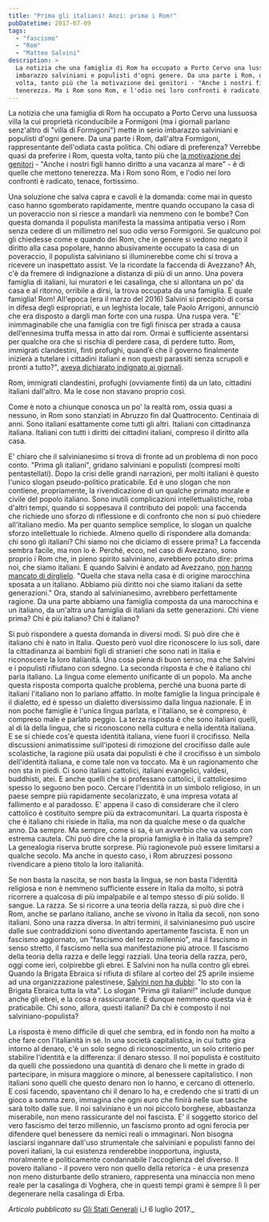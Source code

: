```yaml
---
title: "Prima gli italiani! Anzi: prima i Rom!"
pubDatetime: 2017-07-09
tags: 
  - "fascismo"
  - "Rom"
  - "Matteo Salvini"
description: >
  La notizia che una famiglia di Rom ha occupato a Porto Cervo una lussuosa villa la cui proprietà riconducibile a Formigoni (ma i giornali parlano senz'altro di "villa di Formigoni") mette in serio 
  imbarazzo salviniani e populisti d'ogni genere. Da una parte i Rom, dall'altra Formigoni, rappresentante dell'odiata casta politica. Chi odiare di preferenza? Verrebbe quasi da preferire i Rom, questa 
  volta, tanto più che la motivazione dei genitori - "Anche i nostri figli hanno diritto a una vacanza al mare" - è di quelle che mettono 
  tenerezza. Ma i Rom sono Rom, e l'odio nei loro confronti è radicato, tenace, fortissimo. 
---
```


La notizia che una famiglia di Rom ha occupato a Porto Cervo una lussuosa villa la cui proprietà riconducibile a Formigoni (ma i giornali parlano senz'altro di "villa di Formigoni") mette in serio imbarazzo salviniani e populisti d'ogni genere. Da una parte i Rom, dall'altra Formigoni, rappresentante dell'odiata casta politica. Chi odiare di preferenza? Verrebbe quasi da preferire i Rom, questa volta, tanto più che [la motivazione dei genitori](http://www.milanotoday.it/politica/rom-formigoni.html) - "Anche i nostri figli hanno diritto a una vacanza al mare" - è di quelle che mettono tenerezza. Ma i Rom sono Rom, e l'odio nei loro confronti è radicato, tenace, fortissimo.  

Una soluzione che salva capra e cavoli è la domanda: come mai in questo caso hanno sgomberato rapidamente, mentre quando occupano la casa di un poveraccio non si riesce a mandarli via nemmeno con le bombe? Con questa domanda il populista manifesta la massima antipatia verso i Rom senza cedere di un millimetro nel suo odio verso Formigoni. Se qualcuno poi gli chiedesse come e quando dei Rom, che in genere si vedono negato il diritto alla casa popolare, hanno abusivamente occupato la casa di un poveraccio, il populista salviniano si illuminerebbe come chi si trova a ricevere un inaspettato assist. Ve la ricordate la faccenda di Avezzano? Ah, c'è da fremere di indignazione a distanza di più di un anno. Una povera famiglia di italiani, lui muratori e lei casalinga, che si allontana un po' da casa e al ritorno, orribile a dirsi, la trova occupata da una famiglia. E quale famiglia! Rom! All'epoca (era il marzo del 2016) Salvini si precipitò di corsa in difesa degli espropriati, e un leghista locale, tale Paolo Arrigoni, annunciò che era disposto a dargli man forte con una ruspa. Una ruspa vera. "E’ inimmaginabile che una famiglia con tre figli finisca per strada a causa dell’ennesima truffa messa in atto dai rom. Ormai è sufficiente assentarsi per qualche ora che si rischia di perdere casa, di perdere tutto. Rom, immigrati clandestini, finti profughi, quand’è che il governo finalmente inizierà a tutelare i cittadini italiani e non questi parassiti senza scrupoli e pronti a tutto?", [aveva dichiarato indignato ai giornali](http://www.rete8.it/cronaca/123casa-occupata-da-rom-salvini-ad-avezzano-con-ruspa/).

Rom, immigrati clandestini, profughi (ovviamente finti) da un lato, cittadini italiani dall'altro. Ma le cose non stavano proprio così.

Come è noto a chiunque conosca un po' la realtà rom, ossia quasi a nessuno, in Rom sono stanziati in Abruzzo fin dal Quattrocento. Centinaia di anni. Sono italiani esattamente come tutti gli altri. Italiani con cittadinanza italiana. Italiani con tutti i diritti dei cittadini italiani, compreso il diritto alla casa.

E' chiaro che il salvinianesimo si trova di fronte ad un problema di non poco conto. "Prima gli italiani", gridano salviniani e populisti (compresi molti pentastellati). Dopo la crisi delle grandi narrazioni, per molti italiani è questo l'unico slogan pseudo-politico praticabile. Ed è uno slogan che non contiene, propriamente, la rivendicazione di un qualche primato morale e civile del popolo italiano. Sono inutili complicazioni intellettualistiche, roba d'altri tempi, quando si soppesava il contributo dei popoli: una faccenda che richiede uno sforzo di riflessione e di confronto che non si può chiedere all'italiano medio. Ma per quanto semplice semplice, lo slogan un qualche sforzo intellettuale lo richiede. Almeno quello di rispondere alla domanda: chi sono gli italiani? Chi siamo noi che diciamo di essere prima? La faccenda sembra facile, ma non lo è. Perché, ecco, nel caso di Avezzano, sono proprio i Rom che, in pieno spirito salviniano, avrebbero potuto dire: prima noi, che siamo italiani. E quando Salvini è andato ad Avezzano, [non hanno mancato di dirglielo](http://www.avezzanoinforma.it/notizia/2016-03-23/5303/blitz-di-matteo-salvini-ad-avezzano-laquosulla-casa-popolare-occupata-il-vostro-sindaco-dormiva-tenetelo-sveglioraquo.html). "Quella che stava nella casa è di origine marocchina sposata a un italiano. Abbiamo più diritto noi che siamo italiani da sette generazioni." Ora, stando al salvinianesimo, avrebbero perfettamente ragione. Da una parte abbiamo una famiglia composta da una marocchina e un italiano, da un'altra una famiglia di italiani da sette generazioni. Chi viene prima? Chi è più italiano? Chi è italiano?

Si può rispondere a questa domanda in diversi modi. Si può dire che è italiano chi è nato in Italia. Questo però vuol dire riconoscere lo ius soli, dare la cittadinanza ai bambini figli di stranieri che sono nati in Italia e riconoscere la loro italianità. Una cosa piena di buon senso, ma che Salvini e i populisti rifiutano con sdegno. La seconda risposta è che è italiano chi parla italiano. La lingua come elemento unificante di un popolo. Ma anche questa risposta comporta qualche problema, perché una buona parte di italiani l'italiano non lo parlano affatto. In molte famiglie la lingua principale è il dialetto, ed è spesso un dialetto diversissimo dalla lingua nazionale. E in non poche famiglie è l'unica lingua parlata, e l'italiano, se è compreso, è compreso male e parlato peggio. La terza risposta è che sono italiani quelli, al di là della lingua, che si riconoscono nella cultura e nella identità italiana. E se si chiede cos'è questa identità italiana, viene fuori il crocifisso. Nella discussioni animatissime sull'ipotesi di rimozione del crocifisso dalle aule scolastiche, la ragione più usata dai populisti è che il crocifisso è un simbolo dell'identità italiana, e come tale non va toccato. Ma è un ragionamento che non sta in piedi. Ci sono italiani cattolici, italiani evangelici, valdesi, buddhisti, atei. E anche quelli che si professano cattolici, il cattolicesimo spesso lo seguono ben poco. Cercare l'identità in un simbolo religioso, in un paese sempre più rapidamente secolarizzato, è una impresa votata al fallimento e al paradosso. E' appena il caso di considerare che il clero cattolico è costituito sempre più da extracomunitari. La quarta risposta è che è italiano chi risiede in Italia, ma non da qualche mese o da qualche anno. Da sempre. Ma sempre, come si sa, è un avverbio che va usato con estrema cautela. Chi può dire che la propria famiglia è in Italia da sempre? La genealogia riserva brutte sorprese. Più ragionevole può essere limitarsi a qualche secolo. Ma anche in questo caso, i Rom abruzzesi possono rivendicare a pieno titolo la loro italianità.

Se non basta la nascita, se non basta la lingua, se non basta l'identità religiosa e non è nemmeno sufficiente essere in Italia da molto, si potrà ricorrere a qualcosa di più impalpabile e al tempo stesso di più solido. Il sangue. La razza. Se si ricorre a una teoria della razza, si può dire che i Rom, anche se parlano italiano, anche se vivono in Italia da secoli, non sono italiani. Sono una razza diversa. In altri termini, il salvinianesimo può uscire dalle sue contraddizioni sono diventando apertamente fascista. E non un fascismo aggiornato, un "fascismo del terzo millennio", ma il fascismo in senso stretto, il fascismo nella sua manifestazione più atroce. Il fascismo della teoria della razza e delle leggi razziali. Una teoria della razza, però, oggi come ieri, colpirebbe gli ebrei. E Salvini non ha nulla contro gli ebrei. Quando la Brigata Ebraica si rifiuta di sfilare al corteo del 25 aprile insieme ad una organizzazione palestinese, [Salvini non ha dubbi](http://video.repubblica.it/dossier/scandalo-lega/verona-25-aprile-salvini--io-sto-con-la-brigata-ebraica-tutta-la-vita/274138/274675): "Io sto con la Brigata Ebraica tutta la vita". Lo slogan "Prima gli italiani!" include dunque anche gli ebrei, e la cosa è rassicurante. E dunque nemmeno questa via è praticabile. Chi sono, allora, questi italiani? Da chi è composto il noi salviniano-populista?

La risposta è meno difficile di quel che sembra, ed in fondo non ha molto a che fare con l'italianità in sé. In una società capitalistica, in cui tutto gira intorno al denaro, c'è un solo segno di riconoscimento, un solo criterio per stabilire l'identità e la differenza: il denaro stesso. Il noi populista è costituito da quelli che possiedono una quantità di denaro che li mette in grado di partecipare, in misura maggiore o minore, al benessere capitalistico. I non italiani sono quelli che questo denaro non lo hanno, e cercano di ottenerlo. E così facendo, spaventano chi il denaro lo ha, e credendo che si tratti di un gioco a somma zero, immagina che ogni euro che finirà nelle sue tasche sarà tolto dalle sue. Il noi salviniano è un noi piccolo borghese, abbastanza miserabile, non meno rassicurante del noi fascista. E' il soggetto storico del vero fascismo del terzo millennio, un fascismo pronto ad ogni ferocia per difendere quel benessere da nemici reali o immaginari. Non bisogna lasciarsi ingannare dall'uso strumentale che salviniani e populisti fanno dei poveri italiani, la cui esistenza renderebbe inopportuna, ingiusta, moralmente e politicamente condannabile l'accoglienza del diverso. Il povero italiano - il povero vero non quello della retorica - è una presenza non meno disturbante dello straniero, rappresenta una minaccia non meno reale per la casalinga di Voghera, che in questi tempi grami è sempre lì lì per degenerare nella casalinga di Erba.

  
_Articolo pubblicato su_ [Gli Stati Generali](http://www.glistatigenerali.com/partiti-politici/prima-gli-italiani-anzi-prima-i-rom/) i_l 6 luglio 2017._
